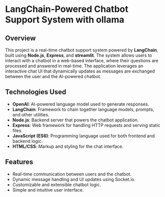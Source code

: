 
#  LangChain-Powered Chatbot Support System with ollama

## Overview

This project is a real-time chatbot support system powered by **LangChain**, built using **Node.js**, **Express**, and **streamlit**. The system allows users to interact with a chatbot in a web-based interface, where their questions are processed and answered in real-time. The application leverages an interactive chat UI that dynamically updates as messages are exchanged between the user and the AI-powered chatbot.

## Technologies Used

- **OpenAI**: AI-powered language model used to generate responses.
- **LangChain**: Framework to chain together language models, prompts, and other utilities.
- **Node.js**: Backend server that powers the chatbot application.
- **Express**: Web framework for handling HTTP requests and serving static files.
- **JavaScript (ES6)**: Programming language used for both frontend and backend logic.
- **HTML/CSS**: Markup and styling for the chat interface.

## Features

- Real-time communication between users and the chatbot.
- Dynamic message handling and UI updates using Socket.io.
- Customizable and extensible chatbot logic.
- Simple and intuitive user interface.


